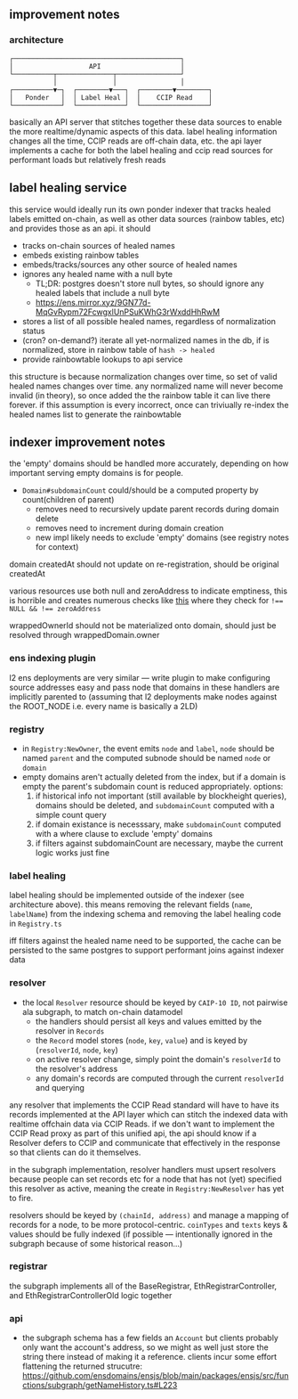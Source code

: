 
## improvement notes

### architecture

```
┌──────────────────────────────────────────┐
│                   API                    │
└──────────┬──────────────┬────────────────┘
           │              │                │
┌──────────▼─┐  ┌────────▼───┐  ┌────────▼────────┐
│   Ponder   │  │ Label Heal │  │    CCIP Read    │
└────────────┘  └────────────┘  └─────────────────┘
```

basically an API server that stitches together these data sources to enable the more realtime/dynamic aspects of this data. label healing information changes all the time, CCIP reads are off-chain data, etc. the api layer implements a cache for both the label healing and ccip read sources for performant loads but relatively fresh reads


## label healing service

this service would ideally run its own ponder indexer that tracks healed labels emitted on-chain, as well as other data sources (rainbow tables, etc) and provides those as an api. it should

- tracks on-chain sources of healed names
- embeds existing rainbow tables
- embeds/tracks/sources any other source of healed names
- ignores any healed name with a null byte
  - TL;DR: postgres doesn't store null bytes, so should ignore any healed labels that include a null byte
  - https://ens.mirror.xyz/9GN77d-MqGvRypm72FcwgxlUnPSuKWhG3rWxddHhRwM
- stores a list of all possible healed names, regardless of normalization status
- (cron? on-demand?) iterate all yet-normalized names in the db, if is normalized, store in rainbow table of `hash -> healed`
- provide rainbowtable lookups to api service

this structure is because normalization changes over time, so set of valid healed names changes over time. any normalized name will never become invalid (in theory), so once added the the rainbow table it can live there forever. if this assumption is every incorrect, once can triviually re-index the healed names list to generate the rainbowtable

## indexer improvement notes

the 'empty' domains should be handled more accurately, depending on how important serving empty domains is for people.

- `Domain#subdomainCount` could/should be a computed property by count(children of parent)
  - removes need to recursively update parent records during domain delete
  - removes need to increment during domain creation
  - new impl likely needs to exclude 'empty' domains (see registry notes for context)

domain createdAt should not update on re-registration, should be original createdAt

various resources use both null and zeroAddress to indicate emptiness, this is horrible and creates numerous checks like [this](https://github.com/ensdomains/ensjs/blob/main/packages/ensjs/src/functions/subgraph/getNamesForAddress.ts#L255) where they check for `!== NULL && !== zeroAddress`

wrappedOwnerId should not be materialized onto domain, should just be resolved through wrappedDomain.owner

### ens indexing plugin

l2 ens deployments are very similar — write plugin to make configuring source addresses easy and pass node that domains in these handlers are implicitly parented to (assuming that l2 deployments make nodes against the ROOT_NODE i.e. every name is basically a 2LD)

### registry

- in `Registry:NewOwner`, the event emits `node` and `label`, `node` should be named `parent` and the computed subnode should be named `node` or `domain`
- empty domains aren't actually deleted from the index, but if a domain is empty the parent's subdomain count is reduced appropriately. options:
  1. if historical info not important (still available by blockheight queries), domains should be deleted, and `subdomainCount` computed with a simple count query
  2. if domain existance is necesssary, make `subdomainCount` computed with a where clause to exclude 'empty' domains
  3. if filters against subdomainCount are necessary, maybe the current logic works just fine

### label healing

label healing should be implemented outside of the indexer (see architecture above). this means removing the relevant fields (`name`, `labelName`) from the indexing schema and removing the label healing code in `Registry.ts`

iff filters against the healed name need to be supported, the cache can be persisted to the same postgres to support performant joins against indexer data

### resolver

- the local `Resolver` resource should be keyed by `CAIP-10 ID`, not pairwise ala subgraph, to match on-chain datamodel
  - the handlers should persist all keys and values emitted by the resolver in `Records`
  - the `Record` model stores (`node`, `key`, `value`) and is keyed by (`resolverId`, `node`, `key`)
  - on active resolver change, simply point the domain's `resolverId` to the resolver's address
  - any domain's records are computed through the current `resolverId` and querying

any resolver that implements the CCIP Read standard will have to have its records implemented at the API layer which can stitch the indexed data with realtime offchain data via CCIP Reads. if we don't want to implement the CCIP Read proxy as part of this unified api, the api should know if a Resolver defers to CCIP and communicate that effectively in the response so that clients can do it themselves.

in the subgraph implementation, resolver handlers must upsert resolvers because people can set records etc for a node that has not (yet) specified this resolver as active, meaning the create in `Registry:NewResolver` has yet to fire.

resolvers should be keyed by `(chainId, address)` and manage a mapping of records for a node, to be more protocol-centric. `coinTypes` and `texts` keys & values should be fully indexed (if possible — intentionally ignored in the subgraph because of some historical reason...)

### registrar

the subgraph implements all of the BaseRegistrar, EthRegistrarController, and EthRegistrarControllerOld logic together

### api

- the subgraph schema has a few fields an `Account` but clients probably only want the account's address, so we might as well just store the string there instead of making it a reference. clients incur some effort flattening the returned strucutre: https://github.com/ensdomains/ensjs/blob/main/packages/ensjs/src/functions/subgraph/getNameHistory.ts#L223

